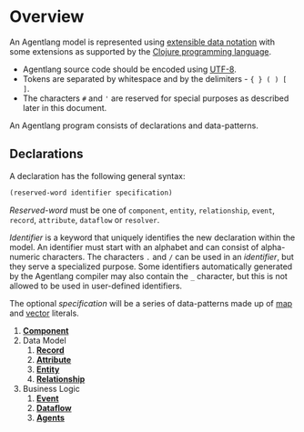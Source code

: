 # Overview

An Agentlang model is represented using [extensible data notation](https://github.com/edn-format/edn) with some extensions as supported by the [Clojure programming language](https://clojure.org).
* Agentlang source code should be encoded using [UTF-8](https://en.wikipedia.org/wiki/UTF-8).
* Tokens are separated by whitespace and by the delimiters - `{ } ( ) [ ]`.
* The characters `#` and `'` are reserved for special purposes as described later in this document.

An Agentlang program consists of declarations and data-patterns.

## Declarations
A declaration has the following general syntax:

```clojure
(reserved-word identifier specification)
```

*Reserved-word* must be one of `component`, `entity`, `relationship`, `event`, `record`, `attribute`, `dataflow` or `resolver`.

*Identifier* is a keyword that uniquely identifies the new declaration within the model. An identifier must start with an alphabet and can consist of alpha-numeric characters. The characters `.` and `/` can be used in an *identifier*, but they serve a specialized purpose. Some identifiers automatically generated by the Agentlang compiler may also contain the `_` character, but this is not allowed to be used in user-defined identifiers.

The optional *specification* will be a series of data-patterns made up of [map](https://github.com/edn-format/edn#maps) and [vector](https://github.com/edn-format/edn#vectors) literals.


1. **[Component](component.md)**
2. Data Model
    1. **[Record](data-model/record.md)**
    2. **[Attribute](data-model/attribute.md)**
    3. **[Entity](data-model/entity.md)**
    4. **[Relationship](data-model/relationship.md)**
3. Business Logic
    1. **[Event](business-logic/event.md)**
    2. **[Dataflow](business-logic/dataflow.md)**
    3. **[Agents](business-logic/agents.md)**